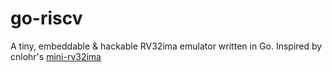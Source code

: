 # go-riscv
A tiny, embeddable & hackable RV32ima emulator written in Go. Inspired by cnlohr's [mini-rv32ima](https://github.com/cnlohr/mini-rv32ima)

